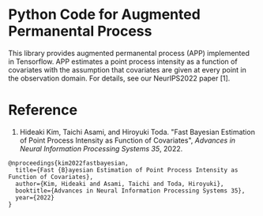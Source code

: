 # Python Code for Augmented Permanental Process 
This library provides augmented permanental process (APP) implemented in Tensorflow. APP estimates a point process intensity as a function of covariates with the assumption that covariates are given at every point in the observation domain. For details, see our NeurIPS2022 paper [1].

# Reference
1. Hideaki Kim, Taichi Asami, and Hiroyuki Toda. "Fast Bayesian Estimation of Point Process Intensity as Function of Covariates", *Advances in Neural Information Processing Systems 35*, 2022.
```
@nproceedings{kim2022fastbayesian,
  title={Fast {B}ayesian Estimation of Point Process Intensity as Function of Covariates},
  author={Kim, Hideaki and Asami, Taichi and Toda, Hiroyuki},
  booktitle={Advances in Neural Information Processing Systems 35},
  year={2022}
}
``` 
